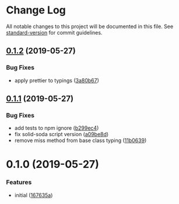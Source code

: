 # Change Log

All notable changes to this project will be documented in this file. See [standard-version](https://github.com/conventional-changelog/standard-version) for commit guidelines.

## [0.1.2](https://github.com/igorkamyshev/nanoption/compare/v0.1.1...v0.1.2) (2019-05-27)


### Bug Fixes

* apply prettier to typings ([3a80b67](https://github.com/igorkamyshev/nanoption/commit/3a80b67))



## [0.1.1](https://github.com/igorkamyshev/nanoption/compare/v0.1.0...v0.1.1) (2019-05-27)


### Bug Fixes

* add tests to npm ignore ([b299ec4](https://github.com/igorkamyshev/nanoption/commit/b299ec4))
* fix solid-soda script version ([a09be8d](https://github.com/igorkamyshev/nanoption/commit/a09be8d))
* remove miss method from base class typing ([11b0639](https://github.com/igorkamyshev/nanoption/commit/11b0639))



# 0.1.0 (2019-05-27)


### Features

* initial ([167635a](https://github.com/igorkamyshev/nanoption/commit/167635a))
